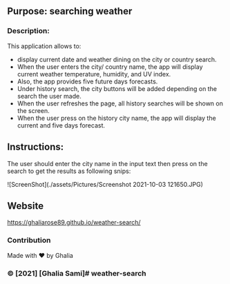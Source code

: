 ## Purpose: searching weather

### Description: 
This application allows to:
* display current date and weather dining on the city or country search.
* When the user enters the city/ country name, the app will display current weather temperature, humidity, and UV index.
* Also, the app provides five future days forecasts.
* Under history search, the city buttons will be added depending on the search the user made.
* When the user refreshes the page, all history searches will be shown on the screen.
* When the user press on the history city name, the app will display the current and five days forecast. 


## Instructions:
The user should enter the city name in the input text then press on the search to get the results
as  following snips:

![ScreenShot](./assets/Pictures/Screenshot 2021-10-03 121650.JPG)


## Website
 https://ghaliarose89.github.io/weather-search/


### Contribution
Made with ❤️️ by Ghalia


### ©️ [2021] [Ghalia Sami]# weather-search